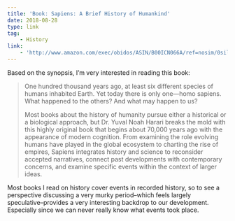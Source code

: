 ```yaml
---
title: 'Book: Sapiens: A Brief History of Humankind'
date: 2018-08-28
type: link
tag:
    - History
link:
    - 'http://www.amazon.com/exec/obidos/ASIN/B00ICN066A/ref=nosim/0sil8'
---
```

Based on the synopsis, I’m very interested in reading this book:

> One hundred thousand years ago, at least six different species of humans inhabited Earth. Yet today there is only one—homo sapiens. What happened to the others? And what may happen to us?
> 
> Most books about the history of humanity pursue either a historical or a biological approach, but Dr. Yuval Noah Harari breaks the mold with this highly original book that begins about 70,000 years ago with the appearance of modern cognition. From examining the role evolving humans have played in the global ecosystem to charting the rise of empires, Sapiens integrates history and science to reconsider accepted narratives, connect past developments with contemporary concerns, and examine specific events within the context of larger ideas.

Most books I read on history cover events in recorded history, so to see a perspective discussing a very murky period–which feels largely speculative–provides a very interesting backdrop to our development. Especially since we can never really know what events took place.